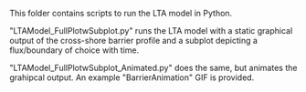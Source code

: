 This folder contains scripts to run the LTA model in Python.

"LTAModel_FullPlotwSubplot.py" runs the LTA model with a static graphical output of the cross-shore barrier profile and a subplot depicting a flux/boundary of choice with time.

"LTAModel_FullPlotwSubplot_Animated.py" does the same, but animates the grahipcal output. An example "BarrierAnimation" GIF is provided.

